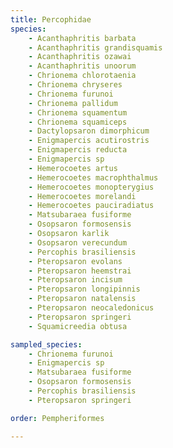 ```yaml
---
title: Percophidae
species:
    - Acanthaphritis barbata
    - Acanthaphritis grandisquamis
    - Acanthaphritis ozawai
    - Acanthaphritis unoorum
    - Chrionema chlorotaenia
    - Chrionema chryseres
    - Chrionema furunoi
    - Chrionema pallidum
    - Chrionema squamentum
    - Chrionema squamiceps
    - Dactylopsaron dimorphicum
    - Enigmapercis acutirostris
    - Enigmapercis reducta
    - Enigmapercis sp
    - Hemerocoetes artus
    - Hemerocoetes macrophthalmus
    - Hemerocoetes monopterygius
    - Hemerocoetes morelandi
    - Hemerocoetes pauciradiatus
    - Matsubaraea fusiforme
    - Osopsaron formosensis
    - Osopsaron karlik
    - Osopsaron verecundum
    - Percophis brasiliensis
    - Pteropsaron evolans
    - Pteropsaron heemstrai
    - Pteropsaron incisum
    - Pteropsaron longipinnis
    - Pteropsaron natalensis
    - Pteropsaron neocaledonicus
    - Pteropsaron springeri
    - Squamicreedia obtusa

sampled_species:
    - Chrionema furunoi
    - Enigmapercis sp
    - Matsubaraea fusiforme
    - Osopsaron formosensis
    - Percophis brasiliensis
    - Pteropsaron springeri

order: Pempheriformes

---
```

